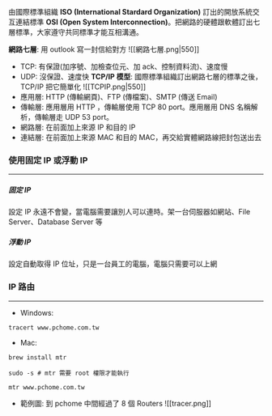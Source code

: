 
由國際標準組織 **ISO (International Stardard Organization)** 訂出的開放系統交互連結標準 **OSI (Open System Interconnection)**。把網路的硬體跟軟體訂出七層標準，大家遵守共同標準才能互相溝通。

**網路七層**: 用 outlook 寫一封信給對方
![[網路七層.png|550]]
- TCP: 有保證(加序號、加檢查位元、加 ack、控制資料流)、速度慢
- UDP: 沒保證、速度快
**TCP/IP 模型**: 國際標準組織訂出網路七層的標準之後，TCP/IP 把它簡單化
![[TCPIP.png|550]]
- 應用層: HTTP (傳輸網頁)、FTP (傳檔案)、SMTP (傳送 Email)
- 傳輸層: 應用層用 HTTP ，傳輸層使用 TCP 80 port。應用層用 DNS 名稱解析，傳輸層走 UDP 53 port。
- 網路層: 在前面加上來源 IP 和目的 IP
- 連結層: 在前面加上來源 MAC 和目的 MAC，再交給實體網路線把封包送出去
### 使用固定 IP 或浮動 IP
---
##### 固定 IP
設定 IP 永遠不會變，當電腦需要讓別人可以連時。架一台伺服器如網站、File Server、Database Server 等
##### 浮動 IP
設定自動取得 IP 位址，只是一台員工的電腦，電腦只需要可以上網
### IP 路由
---
- Windows:
```shell
tracert www.pchome.com.tw
```
- Mac:
```shell
brew install mtr
```
```shell
sudo -s # mtr 需要 root 權限才能執行
```
```shell
mtr www.pchome.com.tw
```
- 範例圖: 到 pchome 中間經過了 8 個 Routers
![[tracer.png]]

